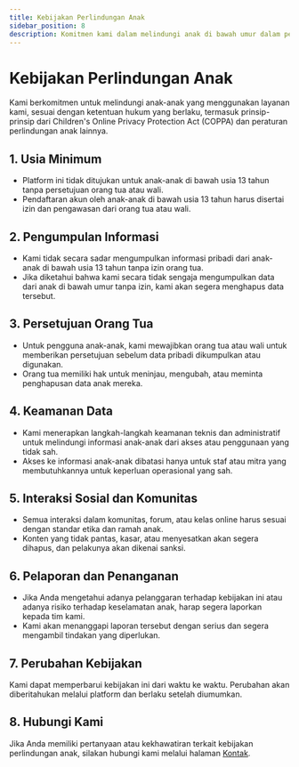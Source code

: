 ```yaml
---
title: Kebijakan Perlindungan Anak
sidebar_position: 8
description: Komitmen kami dalam melindungi anak di bawah umur dalam penggunaan platform.
---
```


# Kebijakan Perlindungan Anak

Kami berkomitmen untuk melindungi anak-anak yang menggunakan layanan kami, sesuai dengan ketentuan hukum yang berlaku, termasuk prinsip-prinsip dari Children's Online Privacy Protection Act (COPPA) dan peraturan perlindungan anak lainnya.

## 1. Usia Minimum

- Platform ini tidak ditujukan untuk anak-anak di bawah usia 13 tahun tanpa persetujuan orang tua atau wali.
- Pendaftaran akun oleh anak-anak di bawah usia 13 tahun harus disertai izin dan pengawasan dari orang tua atau wali.

## 2. Pengumpulan Informasi

- Kami tidak secara sadar mengumpulkan informasi pribadi dari anak-anak di bawah usia 13 tahun tanpa izin orang tua.
- Jika diketahui bahwa kami secara tidak sengaja mengumpulkan data dari anak di bawah umur tanpa izin, kami akan segera menghapus data tersebut.

## 3. Persetujuan Orang Tua

- Untuk pengguna anak-anak, kami mewajibkan orang tua atau wali untuk memberikan persetujuan sebelum data pribadi dikumpulkan atau digunakan.
- Orang tua memiliki hak untuk meninjau, mengubah, atau meminta penghapusan data anak mereka.

## 4. Keamanan Data

- Kami menerapkan langkah-langkah keamanan teknis dan administratif untuk melindungi informasi anak-anak dari akses atau penggunaan yang tidak sah.
- Akses ke informasi anak-anak dibatasi hanya untuk staf atau mitra yang membutuhkannya untuk keperluan operasional yang sah.

## 5. Interaksi Sosial dan Komunitas

- Semua interaksi dalam komunitas, forum, atau kelas online harus sesuai dengan standar etika dan ramah anak.
- Konten yang tidak pantas, kasar, atau menyesatkan akan segera dihapus, dan pelakunya akan dikenai sanksi.

## 6. Pelaporan dan Penanganan

- Jika Anda mengetahui adanya pelanggaran terhadap kebijakan ini atau adanya risiko terhadap keselamatan anak, harap segera laporkan kepada tim kami.
- Kami akan menanggapi laporan tersebut dengan serius dan segera mengambil tindakan yang diperlukan.

## 7. Perubahan Kebijakan

Kami dapat memperbarui kebijakan ini dari waktu ke waktu. Perubahan akan diberitahukan melalui platform dan berlaku setelah diumumkan.

## 8. Hubungi Kami

Jika Anda memiliki pertanyaan atau kekhawatiran terkait kebijakan perlindungan anak, silakan hubungi kami melalui halaman [Kontak](/contact).
